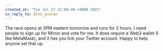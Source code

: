 ```yaml
---
created_at: "Tue Jul 27 21:06:40 +0000 2021"
in_reply_to: @leo_guinan
---
```


The race opens at 3PM eastern tomorrow and runs for 2 hours. I need people to sign up for Mirror and vote for me. It does require a Web3 wallet (I like MetaMask), and it has you link your Twitter account. Happy to help anyone set that up.